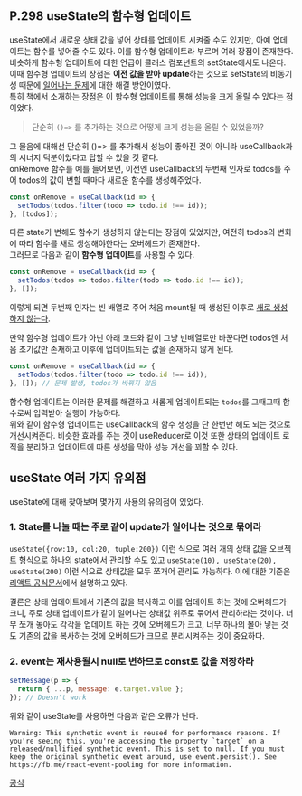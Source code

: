 ## P.298 useState의 함수형 업데이트

useState에서 새로운 상태 값을 넣어 상태를 업데이트 시켜줄 수도 있지만, 아예 업데이트는 함수를 넣어줄 수도 있다. 이를 함수형 업데이트라 부르며 여러 장점이 존재한다. 비슷하게 함수형 업데이트에 대한 언급이 클래스 컴포넌트의 setState에서도 나온다. 이때 함수형 업데이트의 장점은 **이전 값을 받아 update**하는 것으로 setState의 비동기성 때문에 [일어나는 문제](https://link.medium.com/yjBS2DnuW2)에 대한 해결 방안이였다.<br>
특히 책에서 소개하는 장점은 이 함수형 업데이트를 통해 성능을 크게 올릴 수 있다는 점이었다.

> 단순히 `()=>` 를 추가하는 것으로 어떻게 크게 성능을 올릴 수 있었을까? 

그 물음에 대해선 단순히 ()=> 를 추가해서 성능이 좋아진 것이 아니라 useCallback과의 시너지 덕분이었다고 답할 수 있을 것 같다.<br>
onRemove 함수를 예를 들어보면, 이전엔 useCallback의 두번째 인자로 todos를 주어 todos의 값이 변할 때마다 새로운 함수를 생성해주었다.

```jsx
const onRemove = useCallback(id => {
  setTodos(todos.filter(todo => todo.id !== id));
}, [todos]);
```

다른 state가 변해도 함수가 생성하지 않는다는 장점이 있었지만, 여전히 todos의 변화에 따라 함수를 새로 생성해야한다는 오버헤드가 존재한다.<br>
그러므로 다음과 같이 **함수형 업데이트**를 사용할 수 있다.

```jsx
const onRemove = useCallback(id => {
  setTodos(todos => todos.filter(todo => todo.id !== id));
}, []);
```

이렇게 되면 두번째 인자는 빈 배열로 주어 처음 mount될 때 생성된 이후로 [새로 생성하지 않는다](https://github.com/2020winter-react/study/blob/master/1230.md#8%EC%9E%A5-usecallback-%ED%95%A8%EC%88%98%EC%97%90-%EB%8C%80%ED%95%9C-%EC%8B%AC%EC%B8%B5-%EC%9D%B4%ED%95%B4). 


만약 함수형 업데이트가 아닌 아래 코드와 같이 그냥 빈배열로만 바꾼다면 todos엔 처음 초기값만 존재하고 이후에 업데이트되는 값을 존재하지 않게 된다.

```jsx
const onRemove = useCallback(id => {
  setTodos(todos.filter(todo => todo.id !== id));
}, []); // 문제 발생, todos가 바뀌지 않음
```

함수형 업데이트는 이러한 문제를 해결하고 새롭게 업데이트되는 `todos`를 그때그때 함수로써 입력받아 실행이 가능하다. <br>
위와 같이 함수형 업데이트는 useCallback의 함수 생성을 단 한번만 해도 되는 것으로 개선시켜준다. 비슷한 효과를 주는 것이 useReducer로 이것 또한 상태의 업데이트 로직을 분리하고 업데이트에 따른 생성을 막아 성능 개선을 꾀할 수 있다.

## useState 여러 가지 유의점

useState에 대해 찾아보며 몇가지 사용의 유의점이 있었다.

### 1. State를 나눌 때는 주로 같이 update가 일어나는 것으로 묶어라

`useState({row:10, col:20, tuple:200})` 이런 식으로 여러 개의 상태 값을 오브젝트 형식으로 하나의 state에서 관리할 수도 있고 `useState(10), useState(20), useState(200)` 이런 식으로 상태값을 모두 쪼개어 관리도 가능하다. 이에 대한 기준은 [리액트 공식문서](https://reactjs.org/docs/hooks-faq.html#should-i-use-one-or-many-state-variables)에서 설명하고 있다. 

결론은 상태 업데이트에서 기존의 값을 복사하고 이를 업데이트 하는 것에 오버헤드가 크니, 주로 상태 업데이트가 같이 일어나는 상태값 위주로 묶어서 관리하라는 것이다. 너무 쪼개 놓아도 각각을 업데이트 하는 것에 오버헤드가 크고, 너무 하나의 몰아 넣는 것도 기존의 값을 복사하는 것에 오버헤드가 크므로 분리시켜주는 것이 중요하다.

### 2. event는 재사용될시 null로 변하므로 const로 값을 저장하라

```jsx
setMessage(p => {
  return { ...p, message: e.target.value };
}); // Doesn't work

```
위와 같이 useState를 사용하면 다음과 같은 오류가 난다. 

```
Warning: This synthetic event is reused for performance reasons. If you're seeing this, you're accessing the property `target` on a released/nullified synthetic event. This is set to null. If you must keep the original synthetic event around, use event.persist(). See https://fb.me/react-event-pooling for more information.
```

[공식 ](https://reactjs.org/docs/events.html#event-pooling)




